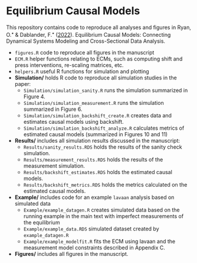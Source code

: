 # Equilibrium Causal Models
This repository contains code to reproduce all analyses and figures in Ryan, O.<sup>&#11089;</sup> \& Dablander, F.<sup>&#11089;</sup> ([2022](LINK)). Equilibrium Causal Models: Connecting Dynamical Systems Modeling and Cross-Sectional Data Analysis.

- `figures.R` code to reproduce all figures in the manuscript
- `ECM.R` helper functions relating to ECMs, such as computing shift and press interventions, re-scaling matrices, etc.
- `helpers.R` useful R functions for simulation and plotting
- **Simulation/** holds R code to reproduce all simulation studies in the paper:
    - `Simulation/simulation_sanity.R` runs the simulation summarized in Figure 4.
    - `Simulation/simulation_measurement.R` runs the simulation summarized in Figure 6.
    - `Simulation/simulation_backshift_create.R` creates data and estimates causal models using backshift.
    - `Simulation/simulation_backshift_analyze.R` calculates metrics of estimated causal models (summarized in Figures 10 and 11)
- **Results/** includes all simulation results discussed in the manuscript:
    - `Results/sanity_results.RDS` holds the results of the sanity check simulation.
    - `Results/measurement_results.RDS` holds the results of the measurement simulation.
    - `Results/backshift_estimates.RDS` holds the estimated causal models.
    - `Results/backshift_metrics.RDS` holds the metrics calculated on the estimated causal models.
- **Example/** includes code for an example `lavaan` analysis based on simulated data
    - `Example/example_datagen.R` creates simulated data based on the running example in the main text with imperfect measurements of the equilibrium
    - `Example/example_data.RDS` simulated dataset created by `example_datagen.R`
    - `Example/example_modelfit.R` fits the ECM using lavaan and the measurement model constraints described in Appendix C. 
- **Figures/** includes all figures in the manuscript.
